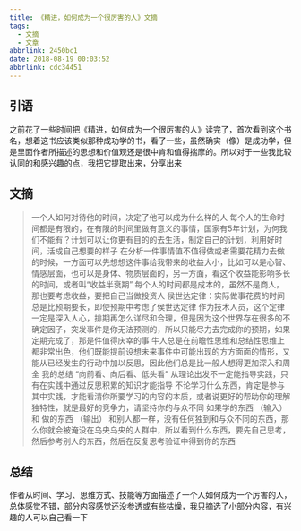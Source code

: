 ```yaml
---
title: 《精进，如何成为一个很厉害的人》文摘
tags:
  - 文摘
  - 文章
abbrlink: 2450bc1
date: 2018-08-19 00:03:52
abbrlink: cdc34451
---
```

## 引语
 之前花了一些时间把《精进，如何成为一个很厉害的人》读完了，首次看到这个书名，想着这书应该类似那种成功学的书，看了一些，虽然确实（像）是成功学，但是里面作者所描述的思想和价值观还是很中肯和值得揣摩的。所以对于一些我比较认同的和感兴趣的点，我把它提取出来，分享出来
 ## 文摘
>  一个人如何对待他的时间，决定了他可以成为什么样的人
每个人的生命时间都是有限的，在有限的时间里做有意义的事情，国家有5年计划，为何我们不能有？计划可以让你更有目的的去生活，制定自己的计划，利用好时间，活成自己想要的样子
> 在分析一件事情值不值得做或者需要花精力去做的时候，一方面可以先想想这件事给我带来的收益大小，比如可以是心智、情感层面，也可以是身体、物质层面的，另一方面，看这个收益能影响多长的时间，或者叫“收益半衰期”
每个人的时间都是成本的，虽然不是商人，那也要考虑收益，要把自己当做投资人
> 侯世达定律：实际做事花费的时间总是比预期要长，即使预期中考虑了侯世达定律
作为技术人员，这个定律一定是深入人心，排期再怎么详尽和合理，但是因为这个世界存在很多的不确定因子，突发事件是你无法预测的，所以只能尽力去完成你的预期，如果定期完成了，那是件值得庆幸的事
> 牛人总是在前瞻性思维和总结性思维上都非常出色，他们既能提前设想未来事件中可能出现的方方面面的情形，又能从已经发生的行动中加以反思，因此他们总是比一般人想得更加深入和周全
我的总结 “向前看、向后看、低头看”
> 从理论出发不一定能指导实践，只有在实践中通过反思积累的知识才能指导
不论学习什么东西，肯定是参与其中实践，才能看清你所要学习的内容的本质，或者说更好的帮助你的理解
> 独特性，就是最好的竞争力，请坚持你的与众不同
如果学的东西 （输入） 和 做的东西 （输出） 和别人都一样，没有任何独到和与众不同的东西，那么你就会被淹没在乌央乌央的人群中，所以看到什么东西，要先自己思考，然后参考别人的东西，然后在反复思考验证中得到你的东西
## 总结
作者从时间、学习、思维方式、技能等方面描述了一个人如何成为一个厉害的人，总体感觉不错，部分内容感觉还没参透或有些枯燥，我只摘选了小部分内容，有兴趣的人可以自己看一下
